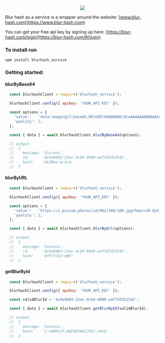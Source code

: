 

<p align="center">
  <br>
  <img src="https://blur-hash.com/logo2.a7c40623.png">
</p>

Blur hash as a service is a wrapper around the website: [www.blur-hash.com](https://www.blur-hash.com)

You can get your free api key by signing up here: [https://blur-hash.com/login](https://blur-hash.com/#/login)


### To install run
```
npm install blurhash_service
```


### Getting started:

#### blurByBase64

```javascript
  const blurhashClient = require('blurhash_service');

  blurhashClient.config({ apiKey: 'YOUR_API_KEY' });

  const options = {
    'value':   'data:image/gif;base64,R0lGODlhAQABAAD/ACwAAAAAAQABAAACADs=',
    'quality': 2,
  };

  const { data } = await blurhashClient.blurByBase64(options);

  // output
  //  {
  //    message: 'Success',
  //    id:      '0c6e9803-22ac-4cb9-9990-eaf7dfd12542',
  //    hash:    'AL8Nwo~q~q~q'
  //  }

```

#### blurByURL

```javascript
  const blurhashClient = require('blurhash_service');

  blurhashClient.config({ apiKey: 'YOUR_API_KEY' });

  const options = {
    'value':   'https://i.picsum.photos/id/962/100/100.jpg?hmac=1R-Ep4_VzvNYC_FbmfgTK6cMjpkCs7TjjQC8JhVyNpA',
    'quality': 2,
  };

  const { data } = await blurhashClient.blurByUrl(options);

  // output
  //  {
  //    message: 'Success',
  //    id:      '0c6e9803-22ac-4cb9-9990-eaf7dfd12542',
  //    hash:    'AfFrt]E2~qNH'
  //  }

```

#### getBlurById

```javascript
  const blurhashClient = require('blurhash_service');

  blurhashClient.config({ apiKey: 'YOUR_API_KEY' });

  const validBlurId = '0c6e9803-22ac-4cb9-9990-eaf7dfd12542';

  const { data } = await blurhashClient.getBlurById(validBlurId);

  // output
  //  {
  //    message: 'Success',
  //    hash:    'L~LW#Xv}f,WqPqOYWAj[M{f,nhn$'
  //  }
```


